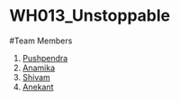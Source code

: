 ﻿# WH013_Unstoppable
#Team Members
1. [Pushpendra](https://github.com/Pushpendra766)
2. [Anamika](https://github.com/ANAMIKA1410)
3. [Shivam](https://github.com/Shivamyadav0)
4. [Anekant](https://github.com/Anekantjainsagar)
